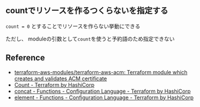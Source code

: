 ## countでリソースを作るつくらないを指定する

`count = 0` とすることでリソースを作らない挙動にできる

ただし、 moduleの引数として`count`を使うと予約語のため指定できない

## Reference
- [terraform-aws-modules/terraform-aws-acm: Terraform module which creates and validates ACM certificate](https://github.com/terraform-aws-modules/terraform-aws-acm)
- [Count - Terraform by HashiCorp](https://www.terraform.io/intro/examples/count.html)
- [concat - Functions - Configuration Language - Terraform by HashiCorp](https://www.terraform.io/docs/configuration/functions/concat.html)
- [element - Functions - Configuration Language - Terraform by HashiCorp](https://www.terraform.io/docs/configuration/functions/element.html)

